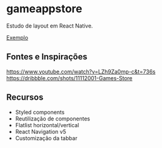 # gameappstore
Estudo de layout em React Native.

[Exemplo](//imgur.com/a/k1rXEu3)

## Fontes e Inspirações
https://www.youtube.com/watch?v=LZh9Za0mp-c&t=736s
<br />
https://dribbble.com/shots/11112001-Games-Store

## Recursos

- Styled components
- Reutilização de componentes
- Flatlist horizontal/vertical
- React Navigation v5
- Customização da tabbar
